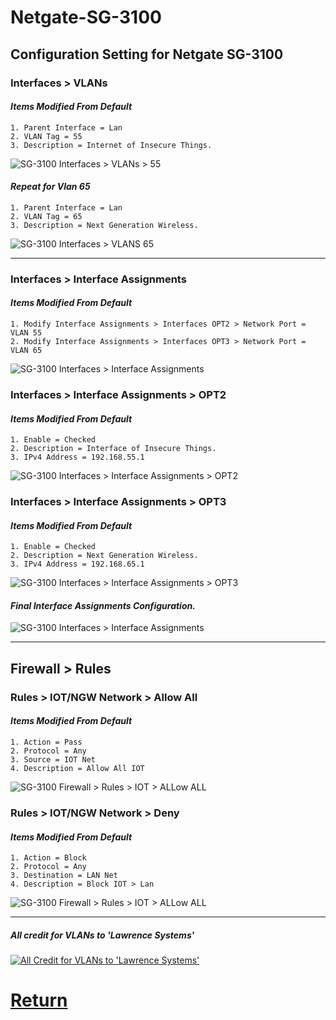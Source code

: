 # Netgate-SG-3100

## Configuration Setting for Netgate SG-3100

### **Interfaces > VLANs**

#### *Items Modified From Default*

    1. Parent Interface = Lan
    2. VLAN Tag = 55
    3. Description = Internet of Insecure Things.

![SG-3100 Interfaces > VLANs > 55](images/Interfaces-Vlan-55.png)

#### *Repeat for Vlan 65*

    1. Parent Interface = Lan
    2. VLAN Tag = 65
    3. Description = Next Generation Wireless.

![SG-3100 Interfaces > VLANS 65](images/Interfaces-Vlan-65.png)

---

### **Interfaces > Interface Assignments**

#### *Items Modified From Default*

    1. Modify Interface Assignments > Interfaces OPT2 > Network Port = VLAN 55
    2. Modify Interface Assignments > Interfaces OPT3 > Network Port = VLAN 65

![SG-3100 Interfaces > Interface Assignments](images/Interfaces-Interface-Assignments.png)

### **Interfaces > Interface Assignments > OPT2**

#### *Items Modified From Default*

    1. Enable = Checked
    2. Description = Interface of Insecure Things.
    3. IPv4 Address = 192.168.55.1

![SG-3100 Interfaces > Interface Assignments > OPT2](images/Interfaces_OPT2_VLAN.55.png)

### **Interfaces > Interface Assignments > OPT3**

#### *Items Modified From Default*

    1. Enable = Checked
    2. Description = Next Generation Wireless.
    3. IPv4 Address = 192.168.65.1

![SG-3100 Interfaces > Interface Assignments > OPT3](images/Interfaces_OPT2_VLAN.65.png)

#### *Final Interface Assignments Configuration.*

![SG-3100 Interfaces > Interface Assignments](images/Interfaces-Interface-Assignments2.png)

---

## Firewall > Rules

### **Rules > IOT/NGW Network > Allow All**

#### *Items Modified From Default*
    1. Action = Pass
    2. Protocol = Any
    3. Source = IOT Net
    4. Description = Allow All IOT


![SG-3100 Firewall > Rules > IOT > ALLow ALL](images/Firewall_Rules_Vlan_IOT_Allow_All.png)

### **Rules > IOT/NGW Network > Deny**

#### *Items Modified From Default*
    1. Action = Block
    2. Protocol = Any
    3. Destination = LAN Net
    4. Description = Block IOT > Lan


![SG-3100 Firewall > Rules > IOT > ALLow ALL](images/Firewall_Rules_Vlan_IOT_Block_IOT_Lan.png)

---

##### All credit for VLANs to 'Lawrence Systems'

[![All Credit for VLANs to 'Lawrence Systems'](http://img.youtube.com/vi/b2w1Ywt081o/0.jpg)](http://www.youtube.com/watch?v=b2w1Ywt081o)


# [Return](../README.md)
